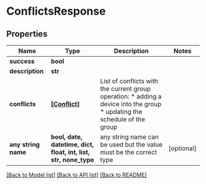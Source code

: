 # ConflictsResponse


## Properties
Name | Type | Description | Notes
------------ | ------------- | ------------- | -------------
**success** | **bool** |  | 
**description** | **str** |  | 
**conflicts** | [**[Conflict]**](Conflict.md) | List of conflicts with the current group operation:  * adding a device into the group  * updating the schedule of the group  | 
**any string name** | **bool, date, datetime, dict, float, int, list, str, none_type** | any string name can be used but the value must be the correct type | [optional]

[[Back to Model list]](../README.md#documentation-for-models) [[Back to API list]](../README.md#documentation-for-api-endpoints) [[Back to README]](../README.md)


